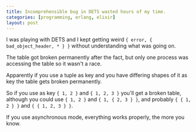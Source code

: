 ```yaml
---
title: Incomprehensible bug in DETS wasted hours of my time.
categories: [programming, erlang, elixir]
layout: post
---
```


I was playing with DETS and I kept getting weird
`{ error, { bad_object_header, * } }` without understanding what was going on.

The table got broken permanently after the fact, but only one process was
accessing the table so it wasn't a race.

Apparently if you use a tuple as key and you have differing shapes of it as key
the table gets broken permanently.

So if you use as key `{ 1, 2 }` and `{ 1, 2, 3 }` you'll get a broken table,
although you could use `{ 1, 2 }` and `{ 1, { 2, 3 } }`, and probably `{ { 1, 2
} }` and `{ { 1, 2, 3 } }`.

If you use asynchronous mode, everything works properly, the more you know.
